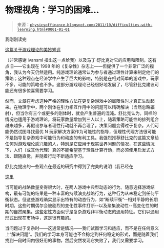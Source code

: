 <!--yml

分类：未分类

日期：2024-05-18 07:03:40

-->

# 物理视角：学习的困难...

> 来源：[`physicsoffinance.blogspot.com/2011/10/difficulties-with-learning.html#0001-01-01`](http://physicsoffinance.blogspot.com/2011/10/difficulties-with-learning.html#0001-01-01)

我刚刚读完

[这篇关于游戏理论的美妙短评](http://cowles.econ.yale.edu/P/cp/p09b/p0967.pdf)

（非常感谢 ivansml 指出这一点给我）以及马丁·舒比克对它的应用和限制。这有点旧——它出现在 1998 年的《复杂性》杂志上——但提供了一个非常广泛的视角，我认为今天仍然适用。纯游戏理论通常认为参与者通过理性计算来制定他们的策略；这种观点在经济学中产生了巨大的影响，特别是在相对简单的游戏中，玩家不多，可能的策略也不多。这部分游戏理论已经很好地发展了，尽管舒比克建议可能还有很多惊喜需要学习。

然而，文章在考虑这种严格的理性方法在更复杂游戏中的局限性时才真正生动起来。在物理学中，两个刚体在引力相互作用中的问题可以精确解决（当然忽略辐射），但当你有三个或更多的刚体时，就会产生普遍的混沌。舒比克认为，同样的情况也适用于游戏理论。将玩家数量增加到三人以上，随着策略可能性的排列组合越来越多，再假设参与者理性行动就不再合理了。决策问题变得过于复杂。人们可能仍然试图寻找最优 N 玩家解决方案作为可能性的指导，但理性代理方法很可能不是指导复杂游戏中可能行为和动态的有利工具。我强烈推荐舒比克的这篇文章给任何对游戏理论感兴趣的人，特别是它应用于现实世界问题的情况，在这些情况下，人们（或其他代理）真的不能希望基于理性计算行动，而必须使用启发式方法、跟随直觉，并随着行动不断适应学习。

舒比克提出的一些观点在最近的研究中得到了完美的说明（我已经在

[这里](http://physicsoffinance.blogspot.com/2011/10/why-game-theory-is-often-useless.html)

当可能的战略数量变得很大时，在两人游戏中典型动态的行为。随意选择游戏结构，最有可能的结果是一种丰富的持续演变战略行为，这种行为从未稳定到任何平衡状态。但这些游戏确实显示出特有的动态行为，如“断续平衡”--相对平静的长期时期，这些时期偶尔会被剧烈的变化性事件打断--以及聚集波动性--高变化性的时期的自然聚集。这些定性方面似乎是复杂游戏非平衡动态的通用特征。它们以通用形式出现在市场中，这是很有趣的。

当问题过于复杂时——这通常是情况——我们试图学习和适应，而不是在任何意义上“解决问题”。我们的学习本身可能也不会稳定到任何稳定的形式，而是随着我们找到一段时间内很好用的事物，然后突然发现它失败了，我们又需要学习。
